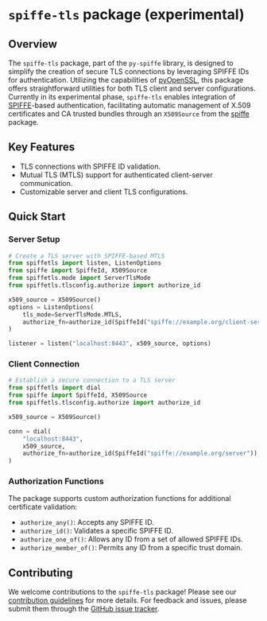 # `spiffe-tls` package (experimental)

## Overview

The `spiffe-tls` package, part of the `py-spiffe` library, is designed to simplify the creation of secure TLS
connections by leveraging SPIFFE IDs for authentication. Utilizing the capabilities
of [pyOpenSSL](https://pypi.org/project/pyOpenSSL/), this package offers
straightforward utilities for both TLS client and server configurations. Currently in its experimental phase,
`spiffe-tls` enables integration of [SPIFFE](https://spiffe.io)-based authentication, facilitating automatic management
of X.509 certificates and CA trusted bundles through an `X509Source` from the [spiffe](https://pypi.org/project/spiffe/)
package.

## Key Features

- TLS connections with SPIFFE ID validation.
- Mutual TLS (MTLS) support for authenticated client-server communication.
- Customizable server and client TLS configurations.

## Quick Start

### Server Setup

```python
# Create a TLS server with SPIFFE-based MTLS
from spiffetls import listen, ListenOptions
from spiffe import SpiffeId, X509Source
from spiffetls.mode import ServerTlsMode
from spiffetls.tlsconfig.authorize import authorize_id

x509_source = X509Source()
options = ListenOptions(
    tls_mode=ServerTlsMode.MTLS,
    authorize_fn=authorize_id(SpiffeId("spiffe://example.org/client-service")),
)

listener = listen("localhost:8443", x509_source, options)
```

### Client Connection

```python
# Establish a secure connection to a TLS server
from spiffetls import dial
from spiffe import SpiffeId, X509Source
from spiffetls.tlsconfig.authorize import authorize_id

x509_source = X509Source()

conn = dial(
    "localhost:8443",
    x509_source,
    authorize_fn=authorize_id(SpiffeId("spiffe://example.org/server")),
)
```

### Authorization Functions

The package supports custom authorization functions for additional certificate validation:

- `authorize_any()`: Accepts any SPIFFE ID.
- `authorize_id()`: Validates a specific SPIFFE ID.
- `authorize_one_of()`: Allows any ID from a set of allowed SPIFFE IDs.
- `authorize_member_of()`: Permits any ID from a specific trust domain.

## Contributing

We welcome contributions to the `spiffe-tls` package! Please see
our [contribution guidelines](https://github.com/HewlettPackard/py-spiffe/blob/main/CONTRIBUTING.md) for more
details. For feedback and issues, please submit them through
the [GitHub issue tracker](https://github.com/HewlettPackard/py-spiffe/issues).
